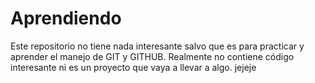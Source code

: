 # Aprendiendo
Este repositorio no tiene nada interesante salvo que es para practicar y aprender el manejo de GIT y GITHUB. Realmente no contiene código interesante ni es un proyecto que vaya a llevar a algo. jejeje
